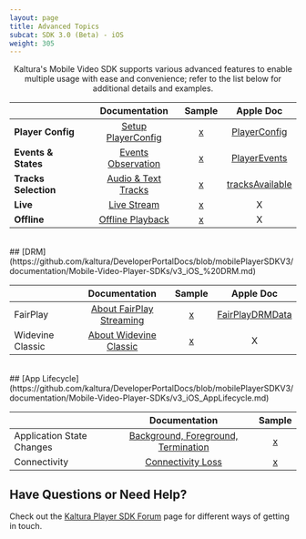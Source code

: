 ```yaml
---
layout: page
title: Advanced Topics
subcat: SDK 3.0 (Beta) - iOS
weight: 305
---
```


<center>

Kaltura's Mobile Video SDK supports various advanced features to enable multiple usage with ease and convenience; refer to the list below for additional details and examples.

</center>





|                    |      Documentation                        | Sample | Apple Doc                                   |
|:-------------------|:-----------------------------------------:|:------:|:-------------------------------------------:|
|**Player Config**   |[Setup PlayerConfig][playerConfigDocs]     | [x]()  | [PlayerConfig][playerConfigSwiftDocs]       |
|**Events & States** |[Events Observation][eventsObservationDocs]| [x]()  | [PlayerEvents][eventsObservationSwiftDocs]  |
|**Tracks Selection**|[Audio & Text Tracks][Audio&TextTracksDocs]| [x]()  | [tracksAvailable][Audio&TextTracksSwiftDocs]|
|**Live**            |[Live Stream][Live Stream Docs]            | [x]()  | X                                           |
|**Offline**         |[Offline Playback][Offline Playback Docs]  | [x]()  | X                                           |

[playerConfigDocs]:https://github.com/kaltura/DeveloperPortalDocs/blob/mobilePlayerSDKV3/documentation/Mobile-Video-Player-SDKs/v3_iOS_PlayerConfig.md
[playerConfigSwiftDocs]:https://kaltura.github.io/playkit/api/ios/Classes/PlayerConfig.html 
[eventsObservationDocs]:https://github.com/kaltura/DeveloperPortalDocs/blob/mobilePlayerSDKV3/documentation/Mobile-Video-Player-SDKs/v3_iOS_EventsAndStates.md
[eventsObservationSwiftDocs]:https://kaltura.github.io/playkit/api/ios/Classes/PlayerEvents.html
[Audio&TextTracksDocs]:https://github.com/kaltura/DeveloperPortalDocs/blob/mobilePlayerSDKV3/documentation/Mobile-Video-Player-SDKs/v3_iOS_TracksSelection.md
[Audio&TextTracksSwiftDocs]: https://kaltura.github.io/playkit/api/ios/Classes/PlayerEvents/tracksAvailable.html#/s:FCC7PlayKit12PlayerEvents15tracksAvailablecFT6tracksCS_8PKTracks_S1_
[Live Stream Docs]:https://github.com/kaltura/DeveloperPortalDocs/blob/mobilePlayerSDKV3/documentation/Mobile-Video-Player-SDKs/v3_iOS_Live.md
[Live Stream SwiftDocs]: http://
[Offline Playback Docs]:https://github.com/kaltura/DeveloperPortalDocs/blob/mobilePlayerSDKV3/documentation/Mobile-Video-Player-SDKs/v3_iOS_Offline.md
[Offline Playback SwiftDocs]: http://

</br>
## [DRM](https://github.com/kaltura/DeveloperPortalDocs/blob/mobilePlayerSDKV3/documentation/Mobile-Video-Player-SDKs/v3_iOS_%20DRM.md)

|                      |         Documentation                    | Sample | Apple Doc                            |
|:---------------------|:----------------------------------------:|:------:|:------------------------------------:|
| FairPlay             | [About FairPlay Streaming][FairPlayDocs] | [x]()  | [FairPlayDRMData][FairPlaySwiftDocs] |
| Widevine Classic     | [About Widevine Classic][wideVineDocs]   | [x]()  | X                                    |

[FairPlayDocs]: https://github.com/kaltura/DeveloperPortalDocs/blob/mobilePlayerSDKV3/documentation/Mobile-Video-Player-SDKs/v3_iOS_%20DRM.md#fairplay
[FairPlaySwiftDocs]: https://kaltura.github.io/playkit/api/ios/Other%20Classes.html#/s:C7PlayKit15FairPlayDRMData
[widevineDocs]: https://github.com/kaltura/DeveloperPortalDocs/blob/mobilePlayerSDKV3/documentation/Mobile-Video-Player-SDKs/v3_iOS_%20DRM.md#widevine-classic

</br>
## [App Lifecycle](https://github.com/kaltura/DeveloperPortalDocs/blob/mobilePlayerSDKV3/documentation/Mobile-Video-Player-SDKs/v3_iOS_AppLifecycle.md)
 

|                           |         Documentation                                            | Sample |
|:--------------------------|:----------------------------------------------------------------:|:------:|
| Application State Changes | [Background, Foreground, Termination][application-state-changes] | [x]()  |
| Connectivity              | [Connectivity Loss][connectivityLoss]                            | [x]()  |

[application-state-changes]: https://github.com/kaltura/DeveloperPortalDocs/blob/mobilePlayerSDKV3/documentation/Mobile-Video-Player-SDKs/v3_iOS_AppLifecycle.md#application-state-changes
[connectivityLoss]: https://github.com/kaltura/DeveloperPortalDocs/blob/mobilePlayerSDKV3/documentation/Mobile-Video-Player-SDKs/v3_iOS_AppLifecycle.md#connectivity



## Have Questions or Need Help?

Check out the [Kaltura Player SDK Forum](https://forum.kaltura.org/c/playkit) page for different ways of getting in touch.
 	
